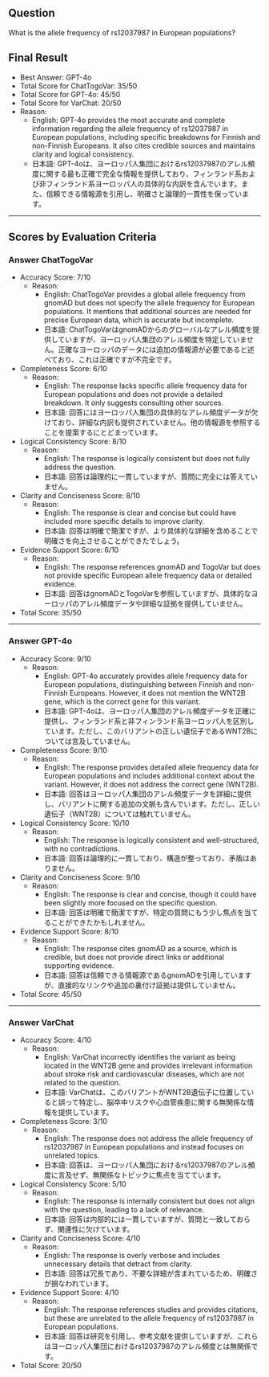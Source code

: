 ## Question

What is the allele frequency of rs12037987 in European populations?

## Final Result

- Best Answer: GPT-4o
- Total Score for ChatTogoVar: 35/50
- Total Score for GPT-4o: 45/50
- Total Score for VarChat: 20/50
- Reason:
  - English: GPT-4o provides the most accurate and complete information regarding the allele frequency of rs12037987 in European populations, including specific breakdowns for Finnish and non-Finnish Europeans. It also cites credible sources and maintains clarity and logical consistency.
  - 日本語: GPT-4oは、ヨーロッパ人集団におけるrs12037987のアレル頻度に関する最も正確で完全な情報を提供しており、フィンランド系および非フィンランド系ヨーロッパ人の具体的な内訳を含んでいます。また、信頼できる情報源を引用し、明確さと論理的一貫性を保っています。

---

## Scores by Evaluation Criteria

### Answer ChatTogoVar
- Accuracy Score: 7/10
  - Reason: 
    - English: ChatTogoVar provides a global allele frequency from gnomAD but does not specify the allele frequency for European populations. It mentions that additional sources are needed for precise European data, which is accurate but incomplete.
    - 日本語: ChatTogoVarはgnomADからのグローバルなアレル頻度を提供していますが、ヨーロッパ人集団のアレル頻度を特定していません。正確なヨーロッパのデータには追加の情報源が必要であると述べており、これは正確ですが不完全です。
- Completeness Score: 6/10
  - Reason: 
    - English: The response lacks specific allele frequency data for European populations and does not provide a detailed breakdown. It only suggests consulting other sources.
    - 日本語: 回答にはヨーロッパ人集団の具体的なアレル頻度データが欠けており、詳細な内訳も提供されていません。他の情報源を参照することを提案するにとどまっています。
- Logical Consistency Score: 8/10
  - Reason: 
    - English: The response is logically consistent but does not fully address the question.
    - 日本語: 回答は論理的に一貫していますが、質問に完全には答えていません。
- Clarity and Conciseness Score: 8/10
  - Reason: 
    - English: The response is clear and concise but could have included more specific details to improve clarity.
    - 日本語: 回答は明確で簡潔ですが、より具体的な詳細を含めることで明確さを向上させることができたでしょう。
- Evidence Support Score: 6/10
  - Reason: 
    - English: The response references gnomAD and TogoVar but does not provide specific European allele frequency data or detailed evidence.
    - 日本語: 回答はgnomADとTogoVarを参照していますが、具体的なヨーロッパのアレル頻度データや詳細な証拠を提供していません。
- Total Score: 35/50

---

### Answer GPT-4o
- Accuracy Score: 9/10
  - Reason: 
    - English: GPT-4o accurately provides allele frequency data for European populations, distinguishing between Finnish and non-Finnish Europeans. However, it does not mention the WNT2B gene, which is the correct gene for this variant.
    - 日本語: GPT-4oは、ヨーロッパ人集団のアレル頻度データを正確に提供し、フィンランド系と非フィンランド系ヨーロッパ人を区別しています。ただし、このバリアントの正しい遺伝子であるWNT2Bについては言及していません。
- Completeness Score: 9/10
  - Reason: 
    - English: The response provides detailed allele frequency data for European populations and includes additional context about the variant. However, it does not address the correct gene (WNT2B).
    - 日本語: 回答はヨーロッパ人集団のアレル頻度データを詳細に提供し、バリアントに関する追加の文脈も含んでいます。ただし、正しい遺伝子（WNT2B）については触れていません。
- Logical Consistency Score: 10/10
  - Reason: 
    - English: The response is logically consistent and well-structured, with no contradictions.
    - 日本語: 回答は論理的に一貫しており、構造が整っており、矛盾はありません。
- Clarity and Conciseness Score: 9/10
  - Reason: 
    - English: The response is clear and concise, though it could have been slightly more focused on the specific question.
    - 日本語: 回答は明確で簡潔ですが、特定の質問にもう少し焦点を当てることができたかもしれません。
- Evidence Support Score: 8/10
  - Reason: 
    - English: The response cites gnomAD as a source, which is credible, but does not provide direct links or additional supporting evidence.
    - 日本語: 回答は信頼できる情報源であるgnomADを引用していますが、直接的なリンクや追加の裏付け証拠は提供していません。
- Total Score: 45/50

---

### Answer VarChat
- Accuracy Score: 4/10
  - Reason: 
    - English: VarChat incorrectly identifies the variant as being located in the WNT2B gene and provides irrelevant information about stroke risk and cardiovascular diseases, which are not related to the question.
    - 日本語: VarChatは、このバリアントがWNT2B遺伝子に位置していると誤って特定し、脳卒中リスクや心血管疾患に関する無関係な情報を提供しています。
- Completeness Score: 3/10
  - Reason: 
    - English: The response does not address the allele frequency of rs12037987 in European populations and instead focuses on unrelated topics.
    - 日本語: 回答は、ヨーロッパ人集団におけるrs12037987のアレル頻度に言及せず、無関係なトピックに焦点を当てています。
- Logical Consistency Score: 5/10
  - Reason: 
    - English: The response is internally consistent but does not align with the question, leading to a lack of relevance.
    - 日本語: 回答は内部的には一貫していますが、質問と一致しておらず、関連性に欠けています。
- Clarity and Conciseness Score: 4/10
  - Reason: 
    - English: The response is overly verbose and includes unnecessary details that detract from clarity.
    - 日本語: 回答は冗長であり、不要な詳細が含まれているため、明確さが損なわれています。
- Evidence Support Score: 4/10
  - Reason: 
    - English: The response references studies and provides citations, but these are unrelated to the allele frequency of rs12037987 in European populations.
    - 日本語: 回答は研究を引用し、参考文献を提供していますが、これらはヨーロッパ人集団におけるrs12037987のアレル頻度とは無関係です。
- Total Score: 20/50